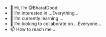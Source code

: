 - 👋 Hi, I’m @BharatDoodi
- 👀 I’m interested in ...Everything...
- 🌱 I’m currently learning ...
- 💞️ I’m looking to collaborate on ...Everyone...
- 📫 How to reach me ...

<!---
BharatDoodi/BharatDoodi is a ✨ special ✨ repository because its `README.md` (this file) appears on your GitHub profile.
You can click the Preview link to take a look at your changes.
--->
